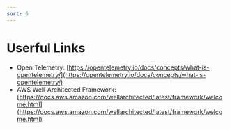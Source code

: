 ```yaml
---
sort: 6
---
```


# Userful Links


- Open Telemetry: [https://opentelemetry.io/docs/concepts/what-is-opentelemetry/](https://opentelemetry.io/docs/concepts/what-is-opentelemetry/)
- AWS Well-Architected Framework: [https://docs.aws.amazon.com/wellarchitected/latest/framework/welcome.html](https://docs.aws.amazon.com/wellarchitected/latest/framework/welcome.html)
